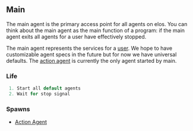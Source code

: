Main
----

The main agent is the primary access point for all agents on elos. You can think about the main agent as the main function of a program: if the main agent exits all agents for a user have effectively stopped.

The main agent represents the services for a [user](../data/models/user.md). We hope to have customizable agent specs in the future but for now we have universal defaults. The [action agent](action.md) is currently the only agent started by main.

### Life

``` c
 1. Start all default agents
 2. Wait for stop signal
```

### Spawns
 * [Action Agent](action.md)
